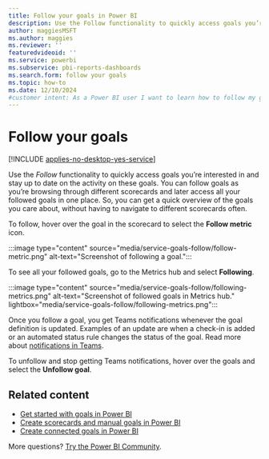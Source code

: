 ```yaml
---
title: Follow your goals in Power BI
description: Use the Follow functionality to quickly access goals you’re interested in and stay up to date on the activity on these goals.
author: maggiesMSFT
ms.author: maggies
ms.reviewer: ''
featuredvideoid: ''
ms.service: powerbi
ms.subservice: pbi-reports-dashboards
ms.search.form: follow your goals
ms.topic: how-to
ms.date: 12/10/2024
#customer intent: As a Power BI user I want to learn how to follow my goals in my scorecards in the Power BI Service.
---
```

# Follow your goals

[!INCLUDE [applies-no-desktop-yes-service](../includes/applies-no-desktop-yes-service.md)]

Use the _Follow_ functionality to quickly access goals you’re interested in and stay up to date on the activity on these goals. You can follow goals as you’re browsing through different scorecards and later access all your followed goals in one place. So, you can get a quick overview of the goals you care about, without having to navigate to different scorecards often.

To follow, hover over the goal in the scorecard to select the **Follow metric** icon.

:::image type="content" source="media/service-goals-follow/follow-metric.png" alt-text="Screenshot of following a goal.":::

To see all your followed goals, go to the Metrics hub and select **Following**.

:::image type="content" source="media/service-goals-follow/following-metrics.png" alt-text="Screenshot of followed goals in Metrics hub." lightbox="media/service-goals-follow/following-metrics.png":::

Once you follow a goal, you get Teams notifications whenever the goal definition is updated. Examples of an update are when a check-in is added or an automated status rule changes the status of the goal. Read more about [notifications in Teams](../collaborate-share/service-teams-notifications.md).

To unfollow and stop getting Teams notifications, hover over the goals and select the **Unfollow goal**.

## Related content

- [Get started with goals in Power BI](service-goals-introduction.md)
- [Create scorecards and manual goals in Power BI](service-goals-create.md)
- [Create connected goals in Power BI](service-goals-create-connected.md)

More questions? [Try the Power BI Community](https://community.powerbi.com/).
